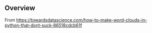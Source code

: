 ## Overview

From https://towardsdatascience.com/how-to-make-word-clouds-in-python-that-dont-suck-86518cdcb61f